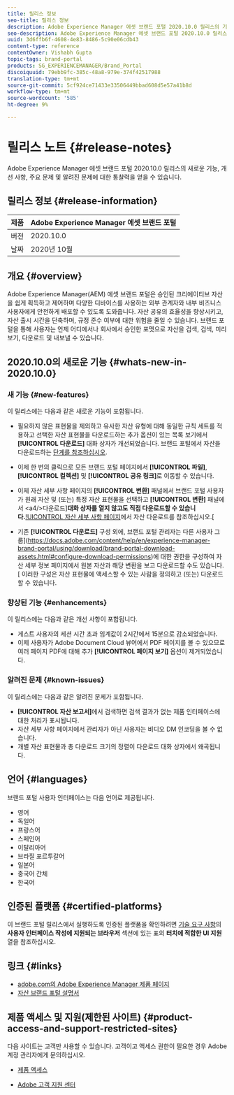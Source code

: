 ```yaml
---
title: 릴리스 정보
seo-title: 릴리스 정보
description: Adobe Experience Manager 에셋 브랜드 포털 2020.10.0 릴리스의 기능, 개선 사항, 중요 문제 및 알려진 문제에 대한 통찰력을 얻을 수 있습니다.
seo-description: Adobe Experience Manager 에셋 브랜드 포털 2020.10.0 릴리스의 개선 사항, 중요 문제 및 알려진 문제에 대한 통찰력을 얻을 수 있습니다.
uuid: 3d6ffb6f-4608-4e83-8486-5c90e06cdb43
content-type: reference
contentOwner: Vishabh Gupta
topic-tags: brand-portal
products: SG_EXPERIENCEMANAGER/Brand_Portal
discoiquuid: 79ebb9fc-385c-48a8-979e-374f42517988
translation-type: tm+mt
source-git-commit: 5cf924ce71433e33506449bbad608d5e57a41b8d
workflow-type: tm+mt
source-wordcount: '585'
ht-degree: 9%

---
```



# 릴리스 노트 {#release-notes}

Adobe Experience Manager 에셋 브랜드 포털 2020.10.0 릴리스의 새로운 기능, 개선 사항, 주요 문제 및 알려진 문제에 대한 통찰력을 얻을 수 있습니다.

## 릴리스 정보 {#release-information}

| 제품 | Adobe Experience Manager 에셋 브랜드 포털 |
|---|---|
| 버전 | 2020.10.0 |
| 날짜 | 2020년 10월 |

## 개요 {#overview}

Adobe Experience Manager(AEM) 에셋 브랜드 포털은 승인된 크리에이티브 자산을 쉽게 획득하고 제어하며 다양한 디바이스를 사용하는 외부 관계자와 내부 비즈니스 사용자에게 안전하게 배포할 수 있도록 도와줍니다. 자산 공유의 효율성을 향상시키고, 자산 출시 시간을 단축하며, 규정 준수 여부에 대한 위험을 줄일 수 있습니다. 브랜드 포털을 통해 사용자는 언제 어디에서나 회사에서 승인한 포맷으로 자산을 검색, 검색, 미리 보기, 다운로드 및 내보낼 수 있습니다.

## 2020.10.0의 새로운 기능 {#whats-new-in-2020.10.0}

### 새 기능 {#new-features}

이 릴리스에는 다음과 같은 새로운 기능이 포함됩니다.

* 필요하지 않은 표현물을 제외하고 유사한 자산 유형에 대해 동일한 규칙 세트를 적용하고 선택한 자산 표현물을 다운로드하는 추가 옵션이 있는 목록 보기에서 **[!UICONTROL 다운로드]** 대화 상자가 개선되었습니다. 브랜드 포털에서 자산을 다운로드하는 [단계를 참조하십시오](https://docs.adobe.com/content/help/en/experience-manager-brand-portal/using/download/brand-portal-download-assets.html#download-assets).

<!--
* The new **[!UICONTROL Download]** dialog now appears with all the renditions of the selected assets or folders containing assets in a list view, wherein the Brand Portal users can apply same set of renditions for similar asset types and download the selected asset renditions. 
-->

* 이제 한 번의 클릭으로 모든 브랜드 포털 페이지에서 **[!UICONTROL 파일]**, **[!UICONTROL 컬렉션]** 및 **[!UICONTROL 공유 링크]**&#x200B;로 이동할 수 있습니다.

* 이제 자산 세부 사항 페이지의 **[!UICONTROL 변환]** 패널에서 브랜드 포털 사용자가 원래 자산 및 (또는) 특정 자산 표현물을 선택하고 **[!UICONTROL 변환]** 패널에서 &lt;a4/>다운로드&#x200B;]**대화 상자를 열지 않고도 직접 다운로드할 수 있습니다.**[!UICONTROL  자산 세부 사항 페이지](https://docs.adobe.com/content/help/en/experience-manager-brand-portal/using/download/brand-portal-download-assets.html#download-assets-from-asset-details-page)에서 자산 다운로드를 참조하십시오.[

<!--
Brand Portal users can exclude specific renditions which are not required and directly download the original asset and its renditions from the **[!UICONTROL Renditions]** panel on the asset details page. 
-->

* 기존 **[!UICONTROL 다운로드]** 구성 외에, 브랜드 포털 관리자는 다른 사용자 그룹](https://docs.adobe.com/content/help/en/experience-manager-brand-portal/using/download/brand-portal-download-assets.html#configure-download-permissions)에 대한 권한을 구성하여 자산 세부 정보 페이지에서 원본 자산과 해당 변환을 보고 다운로드할 수도 있습니다. [ 이러한 구성은 자산 표현물에 액세스할 수 있는 사람을 정의하고 (또는) 다운로드할 수 있습니다.

### 향상된 기능 {#enhancements}

이 릴리스에는 다음과 같은 개선 사항이 포함됩니다.

* 게스트 사용자의 세션 시간 초과 임계값이 2시간에서 15분으로 감소되었습니다.
* 이제 사용자가 Adobe Document Cloud 뷰어에서 PDF 페이지를 볼 수 있으므로 여러 페이지 PDF에 대해 추가 **[!UICONTROL 페이지 보기]** 옵션이 제거되었습니다.


<!--
### Critical Issues Fixed {#critical-issues-fixed}

This release includes fixes to the following critical issue:

* The users are not able to view the PDF pages if the PDF contains sub assets.
-->

### 알려진 문제 {#known-issues}

이 릴리스에는 다음과 같은 알려진 문제가 포함됩니다.

* **[!UICONTROL 자산 보고서]**&#x200B;에서 검색하면 검색 결과가 없는 제품 인터페이스에 대한 처리가 표시됩니다.
* 자산 세부 사항 페이지에서 관리자가 아닌 사용자는 비디오 DM 인코딩을 볼 수 없습니다.
* 개별 자산 표현물과 총 다운로드 크기의 정렬이 다운로드 대화 상자에서 왜곡됩니다.



<!--
* Download Settings configuration to configure asset download from Brand Portal. Fast download, custom renditions, and system renditions are the available configurations. 
-->

<!--
* Document Viewer has been introduced to enhance the PDF viewing experience. New options are available for viewing the PDF files in Brand Portal.

* Advances in the asset download process which improves the Brand Portal user experience while [downloading assets from Brand Portal](brand-portal-download-assets.md). Brand Portal administrators can configure **[!UICONTROL Fast Download]**, **[!UICONTROL Custom Renditions]**, and **[!UICONTROL System Renditions]** from the **[!UICONTROL Download]** settings. 

For details, see [what's new in Brand Portal 6.4.7](whats-new.md). 

### Critical Issues Fixed {#critical-issues-fixed-647}

This release includes fixes to the following critical issues:

* The viewer users are not permitted to share link for collections but the option to share is visible to them on the product interface.

* The **[!UICONTROL Download]** button on the options bar does not list all the licensed assets of the selected folder.

* The search takes longer to show the results for certain keywords.

* The **[!UICONTROL Agree]** and **[!UICONTROL Disagree]** check boxes does not appear on bulk selection of licensed and unlicensed assets during download.

* Filter-based search shows processing on the product interface with no search result. 

* The assets do not download from share link if the shared folder contains numerous and large assets.


### Known Issues {#known-issues-647}

This release includes the following known issues:

* If multiple assets are selected, license text does not appear on clicking Terms and Conditions on the license agreement page during download using share link.   

-->

## 언어 {#languages}

브랜드 포털 사용자 인터페이스는 다음 언어로 제공됩니다.

* 영어
* 독일어
* 프랑스어
* 스페인어
* 이탈리아어
* 브라질 포르투갈어
* 일본어
* 중국어 간체
* 한국어

## 인증된 플랫폼 {#certified-platforms}

이 브랜드 포털 릴리스에서 실행하도록 인증된 플랫폼을 확인하려면 [기술 요구 사항](https://helpx.adobe.com/experience-manager/6-4/sites/deploying/using/technical-requirements.html)의 **사용자 인터페이스 작성에 지원되는 브라우저** 섹션에 있는 표의 **터치에 적합한 UI 지원** 열을 참조하십시오.

## 링크 {#links}

* [adobe.com의 Adobe Experience Manager 제품 페이지](http://www.adobe.com/in/marketing-cloud/experience-manager.html)
* [자산 브랜드 포털 설명서](https://helpx.adobe.com/experience-manager/brand-portal/user-guide.html)

## 제품 액세스 및 지원(제한된 사이트) {#product-access-and-support-restricted-sites}

다음 사이트는 고객만 사용할 수 있습니다. 고객이고 액세스 권한이 필요한 경우 Adobe 계정 관리자에게 문의하십시오.

<!--
* [https://daycare.day.com](https://daycare.day.com) 
-->

* [제품 액세스](https://login.marketing.adobe.com)

* [Adobe 고객 지원 센터](https://helpx.adobe.com/contact.html)
